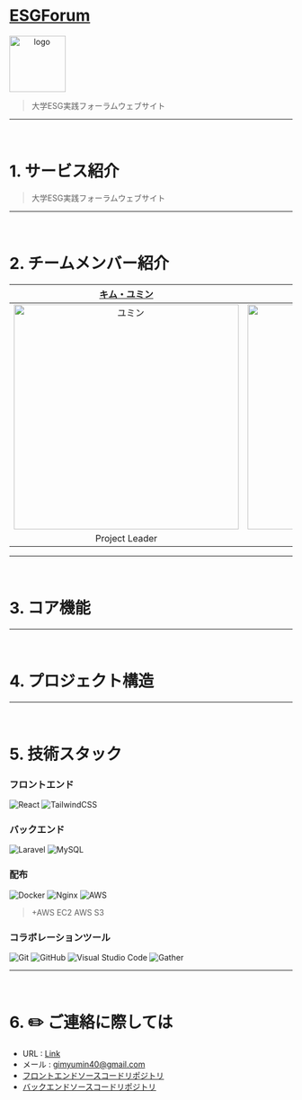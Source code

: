 # [ESGForum]()

<div align="center" style="display:flex;">
    <img src="https://github.com/ESGForumWebSiteDev/project_ESGForumWebSiteDev_main-deployment-repo/assets/55650732/248f935f-a82f-44a3-bda5-50a8681b8681" width="100" alt="logo"/>
</div>

> 大学ESG実践フォーラムウェブサイト

---
<br>

# 1. サービス紹介
> 大学ESG実践フォーラムウェブサイト
---
<br>

# 2. チームメンバー紹介
|                                         [キム・ユミン](https://github.com/yuminn-k)                                          |                                         [カン・ジュウォン](https://github.com/Z00One)                                          |                                         [イ・ジェイル](https://github.com/Jaeil-Lee)                                          |                                         [イ・ジュヒョン](https://github.com/d556f8)                                    
| :--------------------------------------------------------------------------------------: | :--------------------------------------------------------------------------------------: | :--------------------------------------------------------------------------------------: | :-------------------------------------------------------------------------------------: |
| <img src="https://avatars.githubusercontent.com/u/55650732?v=4" width=400px alt="ユミン"/> | <img src="https://avatars.githubusercontent.com/u/102473964?v=4" width=400px alt="ジュウォン"/> | <img src="https://avatars.githubusercontent.com/u/108773192?v=4" width=400px alt="ジェイル"> | <img src="https://avatars.githubusercontent.com/u/64972038?v=4" width=400px alt="ジュヒョン"/> | 
|                       Project Leader                        |                            Full-Stack                            |                            Frontend                            |                          Full-Stack                          
---
<br>

# 3. コア機能

---
<br>

# 4. プロジェクト構造

---
<br>

# 5. 技術スタック

### フロントエンド
![React](https://img.shields.io/badge/react-%2320232a.svg?style=for-the-badge&logo=react&logoColor=%2361DAFB)
![TailwindCSS](https://img.shields.io/badge/tailwindcss-%2338B2AC.svg?style=for-the-badge&logo=tailwind-css&logoColor=white)

### バックエンド
![Laravel](https://img.shields.io/badge/laravel-%23FF2D20.svg?style=for-the-badge&logo=laravel&logoColor=white)
![MySQL](https://img.shields.io/badge/mysql-%2300f.svg?style=for-the-badge&logo=mysql&logoColor=white)

### 配布
![Docker](https://img.shields.io/badge/docker-%230db7ed.svg?style=for-the-badge&logo=docker&logoColor=white)
![Nginx](https://img.shields.io/badge/nginx-%23009639.svg?style=for-the-badge&logo=nginx&logoColor=white)
![AWS](https://img.shields.io/badge/AWS-%23FF9900.svg?style=for-the-badge&logo=amazon-aws&logoColor=white)
> +AWS EC2
> AWS S3

### コラボレーションツール
![Git](https://img.shields.io/badge/git-%23F05033.svg?style=for-the-badge&logo=git&logoColor=white)
![GitHub](https://img.shields.io/badge/github-%23121011.svg?style=for-the-badge&logo=github&logoColor=white)
![Visual Studio Code](https://img.shields.io/badge/Visual%20Studio%20Code-0078d7.svg?style=for-the-badge&logo=visual-studio-code&logoColor=white)
![Gather](https://img.shields.io/badge/gather-%23007ACC.svg?style=for-the-badge&logo=ros&logoColor=white)

---
<br>

# 6. :pencil2: ご連絡に際しては
- URL : [Link](http://15.165.129.233/)
- メール : gimyumin40@gmail.com
- [フロントエンドソースコードリポジトリ](https://github.com/ESGForumWebSiteDev/project_ESGForumWebSiteDev_react-deployment-repo)
- [バックエンドソースコードリポジトリ](https://github.com/ESGForumWebSiteDev/project_ESGForumWebSiteDev_laravel-deployment-repo)
